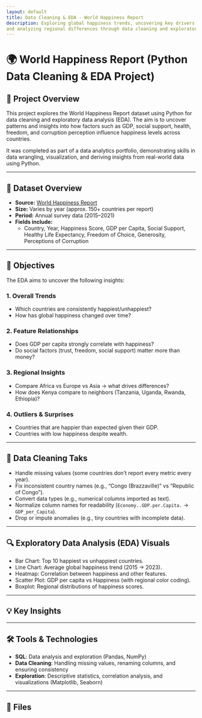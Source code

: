 ```yaml
---
layout: default
title: Data Cleaning & EDA - World Happiness Report
description: Exploring global happiness trends, uncovering key drivers of well-being, 
and analyzing regional differences through data cleaning and exploratory data analysis (EDA).
---
```


# 🌍 World Happiness Report (Python Data Cleaning & EDA Project)

## 📌 Project Overview

This project explores the World Happiness Report dataset using Python for data cleaning and exploratory data analysis (EDA).
The aim is to uncover patterns and insights into how factors such as GDP, social support, health, freedom, and corruption 
perception influence happiness levels across countries.

It was completed as part of a data analytics portfolio, demonstrating skills in data wrangling, visualization, and 
deriving insights from real-world data using Python.

---

## 🧾 Dataset Overview

- **Source:** [World Happiness Report](https://www.kaggle.com/datasets/unsdsn/world-happiness)
- **Size:** Varies by year (approx. 150+ countries per report)
- **Period:** Annual survey data (2015–2021)
- **Fields include:**
  - Country, Year, Happiness Score, GDP per Capita, Social Support, Healthy Life Expectancy, Freedom of Choice,
    Generosity, Perceptions of Corruption

---

## 🎯 Objectives

The EDA aims to uncover the following insights:

### 1. Overall Trends
- Which countries are consistently happiest/unhappiest?
- How has global happiness changed over time?

### 2. Feature Relationships
- Does GDP per capita strongly correlate with happiness?
- Do social factors (trust, freedom, social support) matter more than money?

### 3. Regional Insights
- Compare Africa vs Europe vs Asia → what drives differences?
- How does Kenya compare to neighbors (Tanzania, Uganda, Rwanda, Ethiopia)?

### 4. Outliers & Surprises
- Countries that are happier than expected given their GDP.
- Countries with low happiness despite wealth.

---

## 🧹 Data Cleaning Taks

- Handle missing values (some countries don’t report every metric every year).
- Fix inconsistent country names (e.g., “Congo (Brazzaville)” vs “Republic of Congo”).
- Convert data types (e.g., numerical columns imported as text).
- Normalize column names for readability (`Economy..GDP.per.Capita.` → `GDP_per_Capita`).
- Drop or impute anomalies (e.g., tiny countries with incomplete data).

---

## 🔍 Exploratory Data Analysis (EDA) Visuals
- Bar Chart: Top 10 happiest vs unhappiest countries.
- Line Chart: Average global happiness trend (2015 → 2023).
- Heatmap: Correlation between happiness and other features.
- Scatter Plot: GDP per capita vs Happiness (with regional color coding).
- Boxplot: Regional distributions of happiness scores.

---

## 💡 Key Insights

---

## 🛠 Tools & Technologies

- **SQL**: Data analysis and exploration (Pandas, NumPy)
- **Data Cleaning**: Handling missing values, renaming columns, and ensuring consistency
- **Exploration**: Descriptive statistics, correlation analysis, and visualizations (Matplotlib, Seaborn)

---

## 📁 Files
